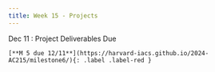 ```yaml
---
title: Week 15 - Projects
---
```


Dec 11
: Project Deliverables Due 

    [**M 5 due 12/11**](https://harvard-iacs.github.io/2024-AC215/milestone6/){: .label .label-red }

  

  